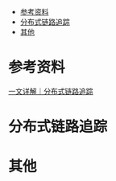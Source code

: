 - [参考资料](#参考资料)
- [分布式链路追踪](#分布式链路追踪)
- [其他](#其他)

# 参考资料

[一文详解｜分布式链路追踪](https://zhuanlan.zhihu.com/p/535965683)

# 分布式链路追踪

# 其他
